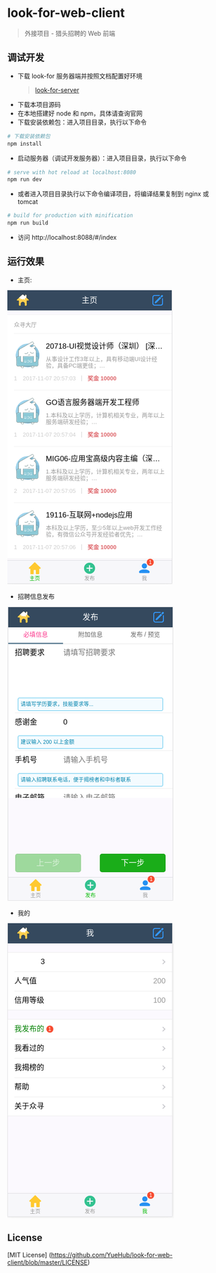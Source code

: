 # look-for-web-client

> 外接项目 - 猎头招聘的 Web 前端

## 调试开发
* 下载 look-for 服务器端并按照文档配置好环境
    > [look-for-server](https://github.com/YueHub/look-for-server)
* 下载本项目源码
* 在本地搭建好 node 和 npm，具体请查询官网
* 下载安装依赖包：进入项目目录，执行以下命令
```bash
# 下载安装依赖包
npm install
```

* 启动服务器（调试开发服务器）：进入项目目录，执行以下命令
```bash
# serve with hot reload at localhost:8080
npm run dev
```

* 或者进入项目目录执行以下命令编译项目，将编译结果复制到 nginx 或 tomcat
``` bash
# build for production with minification
npm run build
```

* 访问 http://localhost:8088/#/index

## 运行效果
* 主页:

![image](./screenShots/主页.png)

* 招聘信息发布

![image](./screenShots/招聘信息发布页面.png)

* 我的

![image](./screenShots/我的.png)

## License
[MIT License]
(https://github.com/YueHub/look-for-web-client/blob/master/LICENSE)